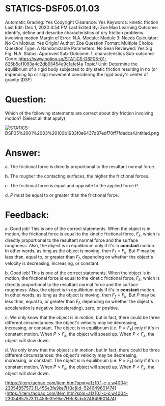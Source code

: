 # STATICS-DSF05.01.03

Automatic Grading: Yes
Copyright Clearance: Yes
Keywords: kinetic friction
Last Edit: Dec 1, 2020 4:54 PM
Last Edited By: Zoe Mao
Learning Outcome: identify, define and describe characteristics of dry friction problems involving motion
Margin of Error: N.A.
Module: Module 3:
Needs Calculator: No
On Mobius: Yes
Origin/ Author: Zoe
Question Format: Multiple Choice
Question Type: A
Randomizable Parameters: No
Sean Reviewed: Yes
Sig Fig: N.A.
Status: Approved
Sub-Outcome: 1. characteristics
Sub-outcome Code: https://www.notion.so/STATICS-DSF05-01-825b5ef1093a4c2db98454e9c1afef4a
Topic/ Unit: Determine the equilibrium of a rigid body subjected to dry static friction resulting in no (or impending tip or slip) movement considering the rigid body's center of gravity (DSF)

# Question:

Which of the following statements are correct about dry friction involving motion? (Select all that apply)

![STATICS-DSF05%2001%2003%20100b1983f0e6437d87edf70ff7fdadca/Untitled.png](STATICS-DSF05%2001%2003%20100b1983f0e6437d87edf70ff7fdadca/Untitled.png)

# Answer:

a. The frictional force is directly proportional to the resultant normal force.

b. The rougher the contacting surfaces, the higher the frictional forces. 

c. The frictional force is equal and opposite to the applied force $P$.

d. $P$ must be equal to or greater than the frictional force. 

# Feedback:

a. Good job! This is one of the correct statements. When the object is in motion, the frictional force is equal to the kinetic frictional force, $F_k$, which is directly proportional to the resultant normal force and the surface roughness. Also, the object is in equilibrium only if it's in **constant** motion. In other words, as long as the object is moving, then $F_f=F_k$. But $P$ may be less than, equal to, or greater than $F_f$, depending on whether the object's velocity is decreasing, increasing, or constant. 

b. Good job! This is one of the correct statements. When the object is in motion, the frictional force is equal to the kinetic frictional force, $F_k$, which is directly proportional to the resultant normal force and the surface roughness. Also, the object is in equilibrium only if it's in **constant** motion. In other words, as long as the object is moving, then $F_f=F_k$. But $P$ may be less than, equal to, or greater than $F_f$, depending on whether the object's acceleration is negative (decelerating), zero, or positive.

c. We only know that the object is in motion, but in fact, there could be three different circumstances: the object's velocity may be decreasing, increasing, or constant. The object is in equilibrium (i.e. $P=F_k$) only if it's in constant motion. When $P>F_k$, the object will speed up. When $P<F_k$, the object will slow down. 

d. We only know that the object is in motion, but in fact, there could be three different circumstances: the object's velocity may be decreasing, increasing, or constant. The object is in equilibrium (i.e. $P=F_k$) only if it's in constant motion. When $P>F_k$, the object will speed up. When $P<F_k$, the object will slow down. 

[https://item.taobao.com/item.htm?spm=a1z10.1-c-s.w4004-23054857573.11.456e3fe9ke7HBc&id=524649601474](https://item.taobao.com/item.htm?spm=a1z10.1-c-s.w4004-23054857573.11.456e3fe9ke7HBc&id=524649601474)